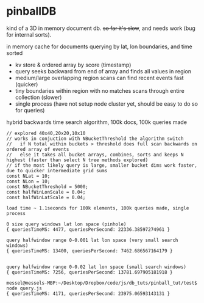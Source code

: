 # pinballDB

kind of a 3D in memory document db. ~~so far it's slow~~, and needs work (bug for internal sorts).

in memory cache for documents querying by lat, lon boundaries, and time sorted
  * kv store & ordered array by score (timestamp)
  * query seeks backward from end of array and finds all values in region
  * medium/large overlapping region scans can find recent events fast (quicker)
  * tiny boundaries within region with no matches scans through entire collection (slower)
  * single process (have not setup node cluster yet, should be easy to do so for queries)



hybrid backwards time search algorithm, 100k docs, 100k queries made

```
// explored 40x40,20x20,10x10
// works in conjuction with NBucketThreshold the algorithm switch
//   if N total within buckets > threshold does full scan backwards on ordered array of events
//   else it takes all bucket arrays, combines, sorts and keeps N highest (faster than select N tree methods explored)
// if the most likely query is large, smaller bucket dims work faster, due to quicker intermediate grid sums
const NLat = 10;
const NLon = 10;
const NBucketThreshold = 5000;
const halfWinLonScale = 0.04;
const halfWinLatScale = 0.04;

```

```
load time ~ 1.1seconds for 100k elements, 100k queries made, single process

0 size query windows lat lon space (pinhole)
{ queriesTimeMS: 4477, queriesPerSecond: 22336.38597274961 }

query halfwindow range 0-0.001 lat lon space (very small search windows)
{ queriesTimeMS: 13400, queriesPerSecond: 7462.686567164179 }


query halfwindow range 0-0.02 lat lon space (small search windows)
{ queriesTimeMS: 7256, queriesPerSecond: 13781.697905181918 }

messel@messels-MBP:~/Desktop/Dropbox/code/js/db_tuts/pinball_tut/test$ node query.js 
{ queriesTimeMS: 4171, queriesPerSecond: 23975.06593143131 }
```
  
  
